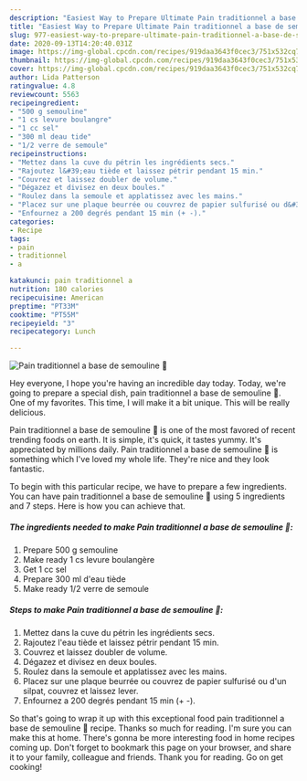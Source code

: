 ```yaml
---
description: "Easiest Way to Prepare Ultimate Pain traditionnel a base de semouline 🍞"
title: "Easiest Way to Prepare Ultimate Pain traditionnel a base de semouline 🍞"
slug: 977-easiest-way-to-prepare-ultimate-pain-traditionnel-a-base-de-semouline
date: 2020-09-13T14:20:40.031Z
image: https://img-global.cpcdn.com/recipes/919daa3643f0cec3/751x532cq70/pain-traditionnel-a-base-de-semouline-🍞-photo-principale-de-la-recette.jpg
thumbnail: https://img-global.cpcdn.com/recipes/919daa3643f0cec3/751x532cq70/pain-traditionnel-a-base-de-semouline-🍞-photo-principale-de-la-recette.jpg
cover: https://img-global.cpcdn.com/recipes/919daa3643f0cec3/751x532cq70/pain-traditionnel-a-base-de-semouline-🍞-photo-principale-de-la-recette.jpg
author: Lida Patterson
ratingvalue: 4.8
reviewcount: 5563
recipeingredient:
- "500 g semouline"
- "1 cs levure boulangre"
- "1 cc sel"
- "300 ml deau tide"
- "1/2 verre de semoule"
recipeinstructions:
- "Mettez dans la cuve du pétrin les ingrédients secs."
- "Rajoutez l&#39;eau tiède et laissez pétrir pendant 15 min."
- "Couvrez et laissez doubler de volume."
- "Dégazez et divisez en deux boules."
- "Roulez dans la semoule et applatissez avec les mains."
- "Placez sur une plaque beurrée ou couvrez de papier sulfurisé ou d&#39;un silpat, couvrez et laissez lever."
- "Enfournez a 200 degrés pendant 15 min (+ -)."
categories:
- Recipe
tags:
- pain
- traditionnel
- a

katakunci: pain traditionnel a 
nutrition: 180 calories
recipecuisine: American
preptime: "PT33M"
cooktime: "PT55M"
recipeyield: "3"
recipecategory: Lunch

---
```



![Pain traditionnel a base de semouline 🍞](https://img-global.cpcdn.com/recipes/919daa3643f0cec3/751x532cq70/pain-traditionnel-a-base-de-semouline-🍞-photo-principale-de-la-recette.jpg)

Hey everyone, I hope you're having an incredible day today. Today, we're going to prepare a special dish, pain traditionnel a base de semouline 🍞. One of my favorites. This time, I will make it a bit unique. This will be really delicious.

Pain traditionnel a base de semouline 🍞 is one of the most favored of recent trending foods on earth. It is simple, it's quick, it tastes yummy. It's appreciated by millions daily. Pain traditionnel a base de semouline 🍞 is something which I've loved my whole life. They're nice and they look fantastic.




To begin with this particular recipe, we have to prepare a few ingredients. You can have pain traditionnel a base de semouline 🍞 using 5 ingredients and 7 steps. Here is how you can achieve that.

<!--inarticleads1-->

##### The ingredients needed to make Pain traditionnel a base de semouline 🍞:

1. Prepare 500 g semouline
1. Make ready 1 cs levure boulangère
1. Get 1 cc sel
1. Prepare 300 ml d&#39;eau tiède
1. Make ready 1/2 verre de semoule




<!--inarticleads2-->

##### Steps to make Pain traditionnel a base de semouline 🍞:

1. Mettez dans la cuve du pétrin les ingrédients secs.
1. Rajoutez l&#39;eau tiède et laissez pétrir pendant 15 min.
1. Couvrez et laissez doubler de volume.
1. Dégazez et divisez en deux boules.
1. Roulez dans la semoule et applatissez avec les mains.
1. Placez sur une plaque beurrée ou couvrez de papier sulfurisé ou d&#39;un silpat, couvrez et laissez lever.
1. Enfournez a 200 degrés pendant 15 min (+ -).




So that's going to wrap it up with this exceptional food pain traditionnel a base de semouline 🍞 recipe. Thanks so much for reading. I'm sure you can make this at home. There's gonna be more interesting food in home recipes coming up. Don't forget to bookmark this page on your browser, and share it to your family, colleague and friends. Thank you for reading. Go on get cooking!
